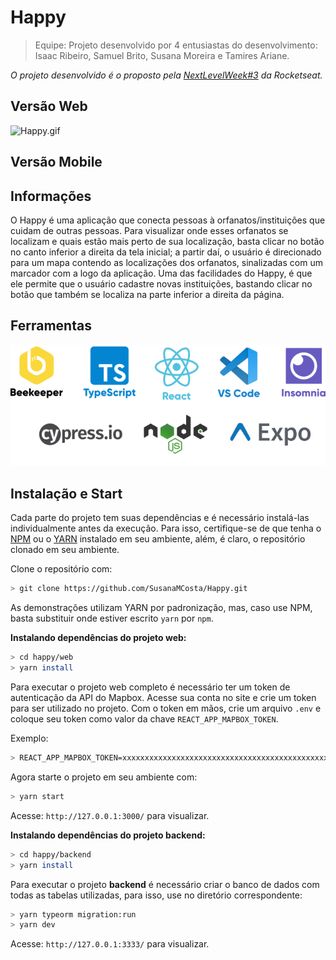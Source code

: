 # Happy

> Equipe: Projeto desenvolvido por 4 entusiastas do desenvolvimento: Isaac Ribeiro, Samuel Brito, Susana Moreira e Tamires Ariane. 

*O projeto desenvolvido é o proposto pela [NextLevelWeek#3](https://nextlevelweek.com/?utm_source=convertkit&utm_medium=email&utm_campaign=NLW3+Workshops&utm_term=Leads+OmniStack&utm_content=Workshop+5) da Rocketseat.* 

## Versão Web

![Happy.gif](https://media.giphy.com/media/JAwSpBWaquHNFGhsJQ/giphy.gif)

## Versão Mobile



## Informações

O Happy é uma aplicação que conecta pessoas à orfanatos/instituições que cuidam de outras pessoas. Para visualizar onde esses orfanatos se localizam e quais estão mais perto de sua localização, basta clicar no botão no canto inferior a direita da tela inicial; a partir daí, o usuário é direcionado para um mapa contendo as localizações dos orfanatos, sinalizadas com um marcador com a logo da aplicação. Uma das facilidades do Happy, é que ele permite que o usuário cadastre novas instituições, bastando clicar no botão que também se localiza na parte inferior a direita da página.  

## Ferramentas

![ferramentas.png](https://github.com/SusanaMCosta/Happy/blob/main/fer.png)

## Instalação e Start

Cada parte do projeto tem suas dependências e é necessário instalá-las individualmente antes da execução. Para isso, certifique-se de que tenha o [NPM](https://www.npmjs.com/) ou o [YARN](https://yarnpkg.com/) instalado em seu ambiente, além, é claro, o repositório clonado em seu ambiente.

Clone o repositório com:

```sh
> git clone https://github.com/SusanaMCosta/Happy.git
```

As demonstrações utilizam YARN por padronização, mas, caso use NPM, basta substituir onde estiver escrito ```yarn``` por ```npm```.

**Instalando dependências do projeto web:**

```sh
> cd happy/web
> yarn install
```

Para executar o projeto web completo é necessário ter um token de autenticação da API do Mapbox. Acesse sua conta no site e crie um token para ser utilizado no projeto. Com o token em mãos, crie um arquivo ```.env``` e coloque seu token como valor da chave ```REACT_APP_MAPBOX_TOKEN```.

Exemplo:
```sh
> REACT_APP_MAPBOX_TOKEN=xxxxxxxxxxxxxxxxxxxxxxxxxxxxxxxxxxxxxxxxxxxxxxxxxxxx
```

Agora starte o projeto em seu ambiente com:
```sh
> yarn start
```

Acesse: ```http://127.0.0.1:3000/``` para visualizar.

**Instalando dependências do projeto backend:**
```sh
> cd happy/backend
> yarn install
```

Para executar o projeto **backend** é necessário criar o banco de dados com todas as tabelas utilizadas, para isso, use no diretório correspondente:
```sh
> yarn typeorm migration:run
> yarn dev
```

Acesse: ```http://127.0.0.1:3333/``` para visualizar.
